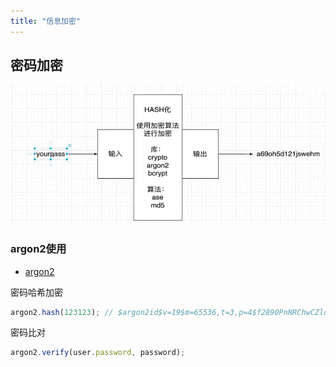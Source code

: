 ```yaml
---
title: "信息加密"
---
```


## 密码加密 

![1](./images/password.png)

### argon2使用

- [argon2](https://www.npmjs.com/package/argon2)

密码哈希加密

```ts
argon2.hash(123123); // $argon2id$v=19$m=65536,t=3,p=4$f2890PnNRChwCZlqbdqOug$MhW3cabykG2P7hswzJlv/M6RQxrU89D0cNz+HL2XJPw
```

密码比对

```ts
argon2.verify(user.password, password);
```